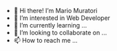 - 👋 Hi there! I’m Mario Muratori
- 👀 I’m interested in Web Developer
- 🌱 I’m currently learning ...
- 💞️ I’m looking to collaborate on ...
- 📫 How to reach me ...

<!---
mariomuratori/mariomuratori is a ✨ special ✨ repository because its `README.md` (this file) appears on your GitHub profile.
You can click the Preview link to take a look at your changes.
--->
